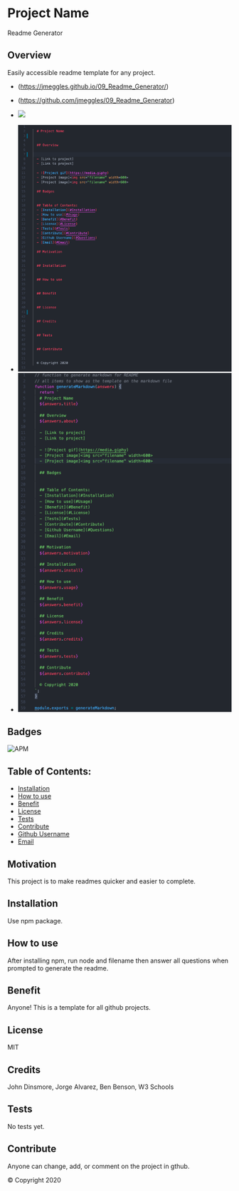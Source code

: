 
  # Project Name
  Readme Generator

  ## Overview 
  Easily accessible readme template for any project.

  - (https://jmeggles.github.io/09_Readme_Generator/)
  - (https://github.com/jmeggles/09_Readme_Generator)

  - ![](https://media.giphy.com/media/WTiciagOjoqx5D3tsM/giphy.gif)
  - <img src="./assets/images/screenshot1.png" width=600>
  - <img src="./assets/images/screenshot2.png" width=600>

  ## Badges
   ![APM](https://img.shields.io/apm/l/npm?style=plastic)

  ## Table of Contents:
  - [Installation](#Installation)
  - [How to use](#Usage)
  - [Benefit](#Benefit)
  - [License](#License)
  - [Tests](#Tests)
  - [Contribute](#Contribute)
  - [Github Username](#Questions)
  - [Email](#Email) 

  ## Motivation
  This project is to make readmes quicker and easier to complete.

  ## Installation
  Use npm package.

  ## How to use
  After installing npm, run node and filename then answer all questions when prompted to generate the readme.

  ## Benefit
  Anyone!  This is a template for all github projects.

  ## License
  MIT

  ## Credits
  John Dinsmore, Jorge Alvarez, Ben Benson, W3 Schools

  ## Tests
  No tests yet.

  ## Contribute
  Anyone can change, add, or comment on the project in gthub.

  © Copyright 2020
